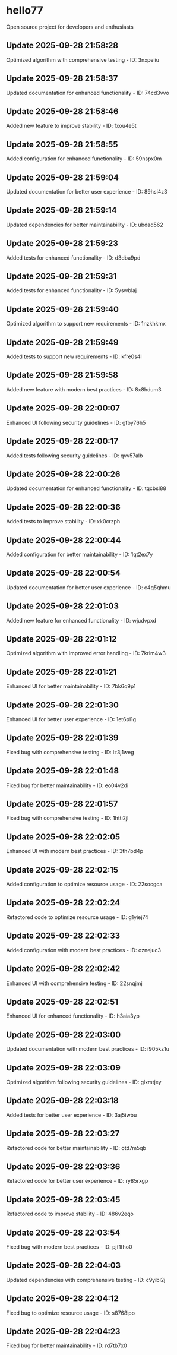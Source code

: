 # hello77
Open source project for developers and enthusiasts

## Update 2025-09-28 21:58:28
Optimized algorithm with comprehensive testing - ID: 3nxpeiiu


## Update 2025-09-28 21:58:37
Updated documentation for enhanced functionality - ID: 74cd3vvo


## Update 2025-09-28 21:58:46
Added new feature to improve stability - ID: fxou4e5t


## Update 2025-09-28 21:58:55
Added configuration for enhanced functionality - ID: 59nspx0m


## Update 2025-09-28 21:59:04
Updated documentation for better user experience - ID: 89hsi4z3


## Update 2025-09-28 21:59:14
Updated dependencies for better maintainability - ID: ubdad562


## Update 2025-09-28 21:59:23
Added tests for enhanced functionality - ID: d3dba9pd


## Update 2025-09-28 21:59:31
Added tests for enhanced functionality - ID: 5yswblaj


## Update 2025-09-28 21:59:40
Optimized algorithm to support new requirements - ID: 1nzkhkmx


## Update 2025-09-28 21:59:49
Added tests to support new requirements - ID: kfre0s4l


## Update 2025-09-28 21:59:58
Added new feature with modern best practices - ID: 8x8hdum3


## Update 2025-09-28 22:00:07
Enhanced UI following security guidelines - ID: gfby76h5


## Update 2025-09-28 22:00:17
Added tests following security guidelines - ID: qvv57alb


## Update 2025-09-28 22:00:26
Updated documentation for enhanced functionality - ID: tqcbsl88


## Update 2025-09-28 22:00:36
Added tests to improve stability - ID: xk0crzph


## Update 2025-09-28 22:00:44
Added configuration for better maintainability - ID: 1qt2ex7y


## Update 2025-09-28 22:00:54
Updated documentation for better user experience - ID: c4q5qhmu


## Update 2025-09-28 22:01:03
Added new feature for enhanced functionality - ID: wjudvpxd


## Update 2025-09-28 22:01:12
Optimized algorithm with improved error handling - ID: 7krlm4w3


## Update 2025-09-28 22:01:21
Enhanced UI for better maintainability - ID: 7bk6q9p1


## Update 2025-09-28 22:01:30
Enhanced UI for better user experience - ID: 1et6pl1g


## Update 2025-09-28 22:01:39
Fixed bug with comprehensive testing - ID: lz3j1weg


## Update 2025-09-28 22:01:48
Fixed bug for better maintainability - ID: eo04v2di


## Update 2025-09-28 22:01:57
Fixed bug with comprehensive testing - ID: 1htti2jl


## Update 2025-09-28 22:02:05
Enhanced UI with modern best practices - ID: 3th7bd4p


## Update 2025-09-28 22:02:15
Added configuration to optimize resource usage - ID: 22socgca


## Update 2025-09-28 22:02:24
Refactored code to optimize resource usage - ID: g1yiej74


## Update 2025-09-28 22:02:33
Added configuration with modern best practices - ID: oznejuc3


## Update 2025-09-28 22:02:42
Enhanced UI with comprehensive testing - ID: 22snqjmj


## Update 2025-09-28 22:02:51
Enhanced UI for enhanced functionality - ID: h3aia3yp


## Update 2025-09-28 22:03:00
Updated documentation with modern best practices - ID: i905kz1u


## Update 2025-09-28 22:03:09
Optimized algorithm following security guidelines - ID: glxmtjey


## Update 2025-09-28 22:03:18
Added tests for better user experience - ID: 3aj5iwbu


## Update 2025-09-28 22:03:27
Refactored code for better maintainability - ID: otd7m5qb


## Update 2025-09-28 22:03:36
Refactored code for better user experience - ID: ry85rxgp


## Update 2025-09-28 22:03:45
Refactored code to improve stability - ID: 486v2eqo


## Update 2025-09-28 22:03:54
Fixed bug with modern best practices - ID: pjf1fho0


## Update 2025-09-28 22:04:03
Updated dependencies with comprehensive testing - ID: c9yibl2j


## Update 2025-09-28 22:04:12
Fixed bug to optimize resource usage - ID: s8768ipo


## Update 2025-09-28 22:04:23
Fixed bug for better maintainability - ID: rd7tb7x0

